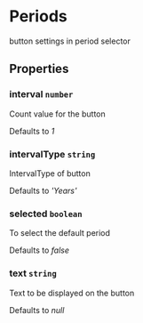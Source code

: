 # Periods

button settings in period selector

## Properties

### interval `number`

Count value for the button

Defaults to *1*

### intervalType `string`

IntervalType of button

Defaults to *'Years'*

### selected `boolean`

To select the default period

Defaults to *false*

### text `string`

Text to be displayed on the button

Defaults to *null*
